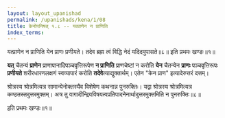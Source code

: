 ```yaml
---
layout: layout_upanishad
permalink: /upanishads/kena/1/08
title: केनोपनिषत् १.८ -- यत्प्राणेन न प्राणिति
index_terms:
---
```


<div class="mulam" markdown="1">
यत्प्राणेन न प्राणिति येन प्राणः प्रणीयते।  
तदेव ब्रह्म त्वं विद्धि नेदं यदिदमुपासते॥८॥  
इति प्रथमः खण्डः॥१॥
</div>



**यत्** चैतन्यं **प्राणेन** प्राणापानादिपञ्चवृत्तिरूपेण **न प्राणिति** प्राणचेष्टां न करोति **येन** चैतन्येन **प्राणः** पञ्चवृत्तिरूपः **प्रणीयते** शरीरधारणलक्षणं
स्वव्यापारं करोति **तदेवे**त्याद्युक्तार्थम्।
एतेन "केन प्राण" इत्यादेरुत्तरं दत्तम्।

श्रोत्रस्य श्रोत्रमित्यत्र सामान्येनोक्तस्यैव विशेषेण कथनान्न पुनरुक्तिः।
यद्वा श्रोत्रस्य श्रोत्रमित्यत्र कण्ठतस्तदुत्तरमुक्तम्।
अत्र तु वागादीन्द्रियविषयत्वप्रतिपादनेनार्थादुत्तरमुक्तमिति न पुनरुक्तिः॥८॥

इति प्रथमः खण्डः॥१॥


